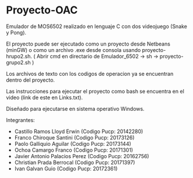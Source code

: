 # Proyecto-OAC
Emulador de MOS6502 realizado en lenguaje C con dos videojuego (Snake y Pong).

El proyecto puede ser ejecutado como un proyecto desde Netbeans (minGW) o como un archivo .exe desde consola usando proyecto-hrupo2.sh.
( Abrir cmd en directario de Emulador_6502 -> sh -> proyecto-grupo2.sh )

Los archivos de texto con los codigos de operacion ya se encuentran dentro del proyecto.

Las instrucciones para ejecutar el proyecto como bash se encuentra en el video (link de este en Links.txt).

Diseñado para ejecutarse en sistema operativo Windows.

Integrantes:
-	Castillo Ramos Lloyd Erwin 		(Codigo Pucp: 20142280)
-	Franco Chiroque Santini 		(Codigo Pucp: 20173126)
-	Paolo Galliquio Aguilar 		(Codigo Pucp: 20173144)
-	Ochoa Camargo Franco 			(Codigo Pucp: 20171301)
-	Javier Antonio Palacios Perez 	(Codigo Pucp: 20162756)
-	Christian Prada Berrocal 		(Codigo Pucp: 20171397)
-	Ivan Galvan Guio 				(Codigo Pucp: 20172361)

